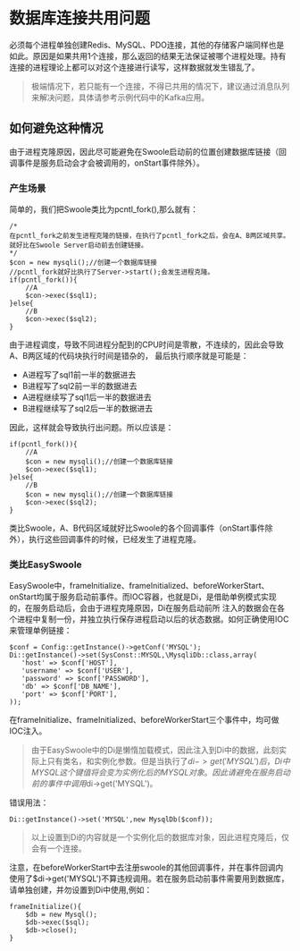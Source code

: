 # 数据库连接共用问题
必须每个进程单独创建Redis、MySQL、PDO连接，其他的存储客户端同样也是如此。原因是如果共用1个连接，那么返回的结果无法保证被哪个进程处理。持有连接的进程理论上都可以对这个连接进行读写，这样数据就发生错乱了。

> 极端情况下，若只能有一个连接，不得已共用的情况下，建议通过消息队列来解决问题，具体请参考示例代码中的Kafka应用。

## 如何避免这种情况
由于进程克隆原因，因此尽可能避免在Swoole启动前的位置创建数据库链接（回调事件是服务启动会才会被调用的，onStart事件除外）。
### 产生场景

简单的，我们把Swoole类比为pcntl_fork(),那么就有：
```
/*
在pcntl_fork之前发生进程克隆的链接，在执行了pcntl_fork之后，会在A、B两区域共享。
就好比在Swoole Server启动前去创建链接。
*/
$con = new mysqli();//创建一个数据库链接
//pcntl_fork就好比执行了Server->start();会发生进程克隆。
if(pcntl_fork()){
    //A
    $con->exec($sql1);
}else{
    //B
    $con->exec($sql2);
}
```
由于进程调度，导致不同进程分配到的CPU时间是零散，不连续的，因此会导致A、B两区域的代码块执行时间是错杂的，
最后执行顺序就是可能是：
- A进程写了sql1前一半的数据进去
- B进程写了sql2前一半的数据进去
- A进程继续写了sql1后一半的数据进去
- B进程继续写了sql2后一半的数据进去

因此，这样就会导致执行出问题。所以应该是：
```
if(pcntl_fork()){
    //A
    $con = new mysqli();//创建一个数据库链接
    $con->exec($sql1);
}else{
    //B
    $con = new mysqli();//创建一个数据库链接
    $con->exec($sql2);
}
```
类比Swoole，A、B代码区域就好比Swoole的各个回调事件（onStart事件除外），执行这些回调事件的时候，已经发生了进程克隆。

### 类比EasySwoole
EasySwoole中，frameInitialize、frameInitialized、beforeWorkerStart、onStart均属于服务启动前事件。而IOC容器，也就是Di，是借助单例模式实现的，在服务启动后，会由于进程克隆原因，Di在服务启动前所
注入的数据会在各个进程中复制一份，并独立执行保存进程启动以后的状态数据。如何正确使用IOC来管理单例链接：
```
$conf = Config::getInstance()->getConf('MYSQL');
Di::getInstance()->set(SysConst::MYSQL,\MysqliDb::class,array(
   'host' => $conf['HOST'],
   'username' => $conf['USER'],
   'password' => $conf['PASSWORD'],
   'db' => $conf['DB_NAME'],
   'port' => $conf['PORT'],
));
```
在frameInitialize、frameInitialized、beforeWorkerStart三个事件中，均可做IOC注入。
> 由于EasySwoole中的Di是懒惰加载模式，因此注入到Di中的数据，此刻实际上只有类名，和实例化参数。但是当执行了$di->get('MYSQL')后，Di中MYSQL这个键值将会变为实例化后的MYSQL对象。
因此请避免在服务启动前的事件中调用$di->get('MYSQL')。


错误用法：
```
Di::getInstance()->set('MYSQL',new MysqlDb($conf));
```
> 以上设置到Di的内容就是一个实例化后的数据库对象，因此进程克隆后，仅会有一个连接。


注意，在beforeWorkerStart中去注册swoole的其他回调事件，并在事件回调内使用了$di->get('MYSQL')不算违规调用。若在服务启动前事件需要用到数据库，请单独创建，并勿设置到Di中使用,例如：
```
frameInitialize(){
    $db = new Mysql();
    $db->exec($sql);
    $db->close();
}
```


<script>
    var _hmt = _hmt || [];
    (function() {
        var hm = document.createElement("script");
        hm.src = "https://hm.baidu.com/hm.js?4c8d895ff3b25bddb6fa4185c8651cc3";
        var s = document.getElementsByTagName("script")[0];
        s.parentNode.insertBefore(hm, s);
    })();
</script>


